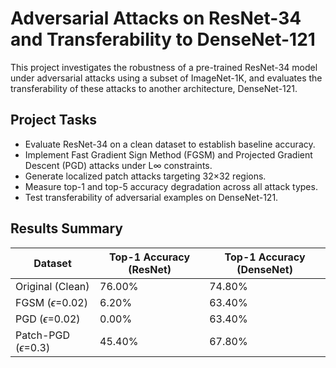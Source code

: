 # Adversarial Attacks on ResNet-34 and Transferability to DenseNet-121

This project investigates the robustness of a pre-trained ResNet-34 model under adversarial attacks using a subset of ImageNet-1K, and evaluates the transferability of these attacks to another architecture, DenseNet-121.

## Project Tasks
- Evaluate ResNet-34 on a clean dataset to establish baseline accuracy.
- Implement Fast Gradient Sign Method (FGSM) and Projected Gradient Descent (PGD) attacks under L∞ constraints.
- Generate localized patch attacks targeting 32×32 regions.
- Measure top-1 and top-5 accuracy degradation across all attack types.
- Test transferability of adversarial examples on DenseNet-121.

## Results Summary

| Dataset                    | Top-1 Accuracy (ResNet) | Top-1 Accuracy (DenseNet) |
|----------------------------|--------------------------|----------------------------|
| Original (Clean)           | 76.00%                   | 74.80%                     |
| FGSM ($\epsilon$=0.02)     | 6.20%                    | 63.40%                     |
| PGD ($\epsilon$=0.02)      | 0.00%                    | 63.40%                     |
| Patch-PGD ($\epsilon$=0.3) | 45.40%                   | 67.80%                     |

